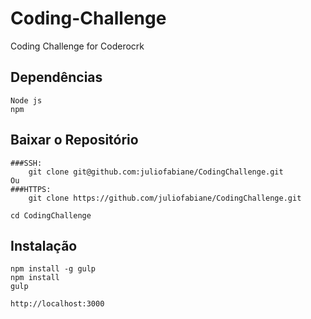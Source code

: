 # Coding-Challenge
Coding Challenge for Coderocrk

## Dependências
	Node js
	npm

## Baixar o Repositório
	###SSH: 
		git clone git@github.com:juliofabiane/CodingChallenge.git
	Ou
	###HTTPS: 
		git clone https://github.com/juliofabiane/CodingChallenge.git
	
	cd CodingChallenge

## Instalação
	npm install -g gulp
	npm install	
	gulp
	
	http://localhost:3000
	

	


